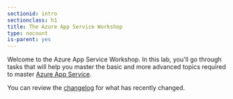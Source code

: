 ```yaml
---
sectionid: intro
sectionclass: h1
title: The Azure App Service Workshop
type: nocount
is-parent: yes
---
```


Welcome to the Azure App Service Workshop. In this lab, you'll go through tasks that will help you master the basic and more advanced topics required to master [Azure App Service](https://azure.microsoft.com/services/app-service/).


You can review the [changelog](#changelog) for what has recently changed.
